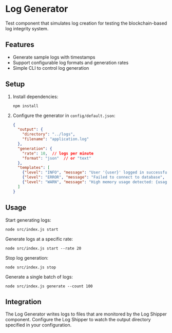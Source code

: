 # Log Generator

Test component that simulates log creation for testing the blockchain-based log integrity system.

## Features

- Generate sample logs with timestamps
- Support configurable log formats and generation rates
- Simple CLI to control log generation

## Setup

1. Install dependencies:
   ```
   npm install
   ```

2. Configure the generator in `config/default.json`:
   ```json
   {
     "output": {
       "directory": "../logs",
       "filename": "application.log"
     },
     "generation": {
       "rate": 10,  // logs per minute
       "format": "json"  // or "text"
     },
     "templates": [
       {"level": "INFO", "message": "User '{user}' logged in successfully", "source": "auth-service"},
       {"level": "ERROR", "message": "Failed to connect to database", "source": "db-service"},
       {"level": "WARN", "message": "High memory usage detected: {usage}%", "source": "monitor-service"}
     ]
   }
   ```

## Usage

Start generating logs:
```
node src/index.js start
```

Generate logs at a specific rate:
```
node src/index.js start --rate 20
```

Stop log generation:
```
node src/index.js stop
```

Generate a single batch of logs:
```
node src/index.js generate --count 100
```

## Integration

The Log Generator writes logs to files that are monitored by the Log Shipper component. Configure the Log Shipper to watch the output directory specified in your configuration.
